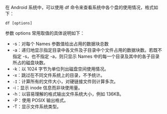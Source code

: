 在 Android 系统中，可以使用 df 命令来查看系统中各个盘的使用情况，格式如下：

```
df [options]
```

参数 options 常用取值的具体说明如下：

+ -s：对每个 Names 参数值给出占用的数据块总数
+ -a：递归地显示指定目录中各文件及子目录中个文件占用的数据块数。若既不指定 -s，也不指定 -a，则只显示 Names 中的每一个目录及其中的各子目录所占的磁盘块数。
+ -k：以 1024 字节为单位列出磁盘空间使用情况。
+ -x：跳过在不同文件系统上的目录，不予统计。
+ `-I`：计算所有的文件大小，对硬链接文件则计算多次。
+ -i：显示 inode 信息而非块使用量。
+ -h：以容易理解的格式输出文件系统大小，例如 136KB。
+ -P：使用 POSIX 输出格式。
+ -T：显示文件系统类型。